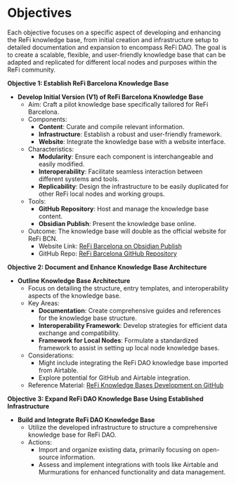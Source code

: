# Objectives

Each objective focuses on a specific aspect of developing and enhancing the ReFi knowledge base, from initial creation and infrastructure setup to detailed documentation and expansion to encompass ReFi DAO. The goal is to create a scalable, flexible, and user-friendly knowledge base that can be adapted and replicated for different local nodes and purposes within the ReFi community.

**Objective 1: Establish ReFi Barcelona Knowledge Base**

- **Develop Initial Version (V1) of ReFi Barcelona Knowledge Base**
  - Aim: Craft a pilot knowledge base specifically tailored for ReFi Barcelona.
  - Components:
    - **Content**: Curate and compile relevant information.
    - **Infrastructure**: Establish a robust and user-friendly framework.
    - **Website**: Integrate the knowledge base with a website interface.
  - Characteristics:
    - **Modularity**: Ensure each component is interchangeable and easily modified.
    - **Interoperability**: Facilitate seamless interaction between different systems and tools.
    - **Replicability**: Design the infrastructure to be easily duplicated for other ReFi local nodes and working groups.
  - Tools:
    - **GitHub Repository**: Host and manage the knowledge base content.
    - **Obsidian Publish**: Present the knowledge base online.
  - Outcome: The knowledge base will double as the official website for ReFi BCN.
    - Website Link: [ReFi Barcelona on Obsidian Publish](https://publish.obsidian.md/refi-barcelona/ReFi+Barcelona)
    - GitHub Repo: [ReFi Barcelona GitHub Repository](https://github.com/luizfernandosg/ReFi-Barcelona)

**Objective 2: Document and Enhance Knowledge Base Architecture**

- **Outline Knowledge Base Architecture**
  - Focus on detailing the structure, entry templates, and interoperability aspects of the knowledge base.
  - Key Areas:
    - **Documentation**: Create comprehensive guides and references for the knowledge base structure.
    - **Interoperability Framework**: Develop strategies for efficient data exchange and compatibility.
    - **Framework for Local Nodes**: Formulate a standardized framework to assist in setting up local node knowledge bases.
  - Considerations:
    - Might include integrating the ReFi DAO knowledge base imported from Airtable.
    - Explore potential for GitHub and Airtable integration.
  - Reference Material: [ReFi Knowledge Bases Development on GitHub](https://github.com/luizfernandosg/ReFi-Knowledge-Bases-Development)

**Objective 3: Expand ReFi DAO Knowledge Base Using Established Infrastructure**

- **Build and Integrate ReFi DAO Knowledge Base**
  - Utilize the developed infrastructure to structure a comprehensive knowledge base for ReFi DAO.
  - Actions:
    - Import and organize existing data, primarily focusing on open-source information.
    - Assess and implement integrations with tools like Airtable and Murmurations for enhanced functionality and data management. 

